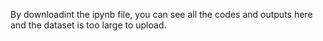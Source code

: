 By downloadint the ipynb file, you can see all the codes and outputs here and the dataset is too large to upload.
